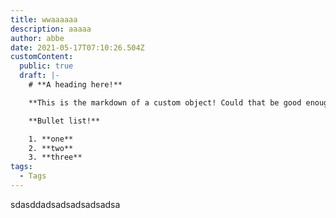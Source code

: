 ```yaml
---
title: wwaaaaaa
description: aaaaa
author: abbe
date: 2021-05-17T07:10:26.504Z
customContent:
  public: true
  draft: |-
    # **A heading here!**

    **This is the markdown of a custom object! Could that be good enough?**

    **Bullet list!**

    1. **one**
    2. **two**
    3. **three**
tags:
  - Tags
---
```

sdasddadsadsadsadsadsa
